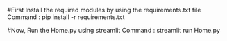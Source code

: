 #First Install the required modules by using the requirements.txt file
Command : pip install -r requirements.txt

#Now, Run the Home.py using streamlit
Command : streamlit run Home.py 

